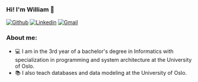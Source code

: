 ### Hi! I'm William  👋
[![Github](https://img.shields.io/badge/-Github-333?style=flat&logo=Github&logoColor=white)](https://github.com/willbehn)
[![Linkedin](https://img.shields.io/badge/-LinkedIn-blue?style=flat&logo=Linkedin&logoColor=white)](https://www.linkedin.com/in/willbehn/)
[![Gmail](https://img.shields.io/badge/-Gmail-c14438?style=flat&logo=Gmail&logoColor=white)](mailto:williamhebehn@gmail.com)

### About me:
- 💻 I am in the 3rd year of a bachelor's degree in Informatics with specialization in programming and system architecture at the University of Oslo.
- 📚 I also teach databases and data modeling at the University of Oslo.

<!--
**willbehn/willbehn** is a ✨ _special_ ✨ repository because its `README.md` (this file) appears on your GitHub profile.

Here are some ideas to get you started:

- 🔭 I’m currently working on ...
- 🌱 I’m currently learning ...
- 👯 I’m looking to collaborate on ...
- 🤔 I’m looking for help with ...
- 💬 Ask me about ...
- 📫 How to reach me: ...
- 😄 Pronouns: ...
- ⚡ Fun fact: ...
-->
